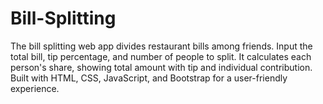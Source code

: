 # Bill-Splitting
The bill splitting web app divides restaurant bills among friends. Input the total bill, tip percentage, and number of people to split. It calculates each person's share, showing total amount with tip and individual contribution. Built with HTML, CSS, JavaScript, and Bootstrap for a user-friendly experience.
